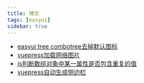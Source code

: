 ```yaml
---
title: 博文
tags: [easyui]
sidebar: true
---
```

- [easyui tree combotree去掉默认图标](./easyui-tree-combotree.md)
- [vuepress加载网络图片](./vuePress-loads-network-images.md)
- [js判断数组对象中某一属性是否包含重复的值](./js-array-object-contain-duplicate-values.md)
- [vuepress自动生成侧边栏](./vuepress-auto-sidebar.md)
